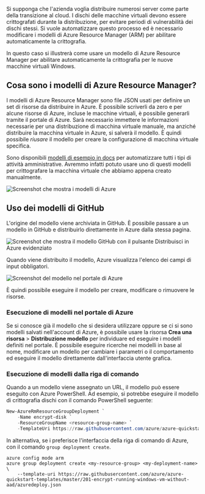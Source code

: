Si supponga che l'azienda voglia distribuire numerosi server come parte della transizione al cloud. I dischi delle macchine virtuali devono essere crittografati durante la distribuzione, per evitare periodi di vulnerabilità dei dischi stessi. Si vuole automatizzare questo processo ed è necessario modificare i modelli di Azure Resource Manager (ARM) per abilitare automaticamente la crittografia.

In questo caso si illustrerà come usare un modello di Azure Resource Manager per abilitare automaticamente la crittografia per le nuove macchine virtuali Windows.

## <a name="what-are-azure-resource-manager-templates"></a>Cosa sono i modelli di Azure Resource Manager?

I modelli di Azure Resource Manager sono file JSON usati per definire un set di risorse da distribuire in Azure. È possibile scriverli da zero e per alcune risorse di Azure, incluse le macchine virtuali, è possibile generarli tramite il portale di Azure. Sarà necessario immettere le informazioni necessarie per una distribuzione di macchina virtuale manuale, ma anziché distribuire la macchina virtuale in Azure, si salverà il modello. È quindi possibile _riusare_ il modello per creare la configurazione di macchina virtuale specifica.

Sono disponibili [modelli di esempio in docs](https://azure.microsoft.com/resources/templates) per automatizzare tutti i tipi di attività amministrative. Avremmo infatti potuto usare uno di questi modelli per crittografare la macchina virtuale che abbiamo appena creato manualmente.

![Screenshot che mostra i modelli di Azure](../media/5-browse-templates.png)

## <a name="using-github-templates"></a>Uso dei modelli di GitHub

L'origine del modello viene archiviata in GitHub. È possibile passare a un modello in GitHub e distribuirlo direttamente in Azure dalla stessa pagina.

![Screenshot che mostra il modello GitHub con il pulsante Distribuisci in Azure evidenziato](../media/5-deploy-from-github.png)

Quando viene distribuito il modello, Azure visualizza l'elenco dei campi di input obbligatori.

![Screenshot del modello nel portale di Azure](../media/5-fill-in-template.png)

È quindi possibile eseguire il modello per creare, modificare o rimuovere le risorse.

### <a name="running-templates-in-the-azure-portal"></a>Esecuzione di modelli nel portale di Azure

Se si conosce già il modello che si desidera utilizzare oppure se ci si sono modelli salvati nell'account di Azure, è possibile usare la risorsa **Crea una risorsa** > **Distribuzione modello** per individuare ed eseguire i modelli definiti nel portale. È possibile eseguire ricerche nei modelli in base al nome, modificare un modello per cambiare i parametri o il comportamento ed eseguire il modello direttamente dall'interfaccia utente grafica.

### <a name="running-templates-from-the-command-line"></a>Esecuzione di modelli dalla riga di comando

Quando a un modello viene assegnato un URL, il modello può essere eseguito con Azure PowerShell. Ad esempio, si potrebbe eseguire il modello di crittografia dischi con il comando PowerShell seguente:

```powershell
New-AzureRmResourceGroupDeployment `
    -Name encrypt-disk `
    -ResourceGroupName <resource-group-name> `
    -TemplateUri https://raw.githubusercontent.com/azure/azure-quickstart-templates/master/201-encrypt-running-windows-vm-without-aad/azuredeploy.json
```

In alternativa, se i preferisce l'interfaccia della riga di comando di Azure, con il comando `group deployment create`.

```azurecli
azure config mode arm
azure group deployment create <my-resource-group> <my-deployment-name> \ 
    --template-uri https://raw.githubusercontent.com/azure/azure-quickstart-templates/master/201-encrypt-running-windows-vm-without-aad/azuredeploy.json
```

